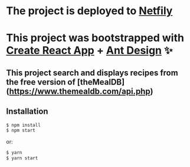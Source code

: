 # The project is deployed to [Netfily](https://thirsty-banach-0837c6.netlify.app/)


# This project was bootstrapped with [Create React App](https://facebook.github.io/create-react-app/) + [Ant Design](https://ant.design) ✨


## This project search and displays recipes from the free version of [theMealDB] (https://www.themealdb.com/api.php)

## Installation

```bash
$ npm install
$ npm start
```

or:

```bash
$ yarn
$ yarn start
```

